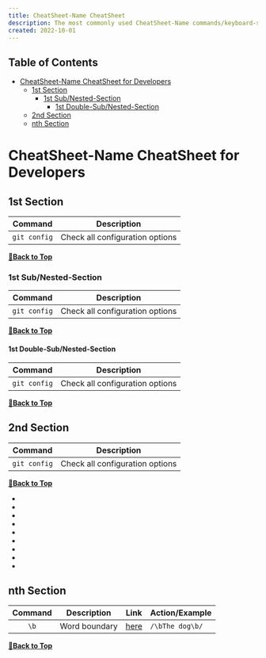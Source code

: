 ```yaml
---
title: CheatSheet-Name CheatSheet
description: The most commonly used CheatSheet-Name commands/keyboard-shortcuts/concepts/tags/properties/attributes are given here.
created: 2022-10-01
---
```


## Table of Contents

- [CheatSheet-Name CheatSheet for Developers](#cheatsheet-name-cheatsheet-for-developers)
  - [1st Section](#1st-section)
    - [1st Sub/Nested-Section](#1st-subnested-section)
      - [1st Double-Sub/Nested-Section](#1st-double-subnested-section)
  - [2nd Section](#2nd-section)
  - [nth Section](#nth-section)

# CheatSheet-Name CheatSheet for Developers

## 1st Section

| Command | Description |
| :-----: | ----------- |
| `git config` | Check all configuration options |

**[🔼Back to Top](#table-of-contents)**

### 1st Sub/Nested-Section

| Command | Description |
| :-----: | ----------- |
| `git config` | Check all configuration options |

**[🔼Back to Top](#table-of-contents)**

#### 1st Double-Sub/Nested-Section

| Command | Description |
| :-----: | ----------- |
| `git config` | Check all configuration options |

**[🔼Back to Top](#table-of-contents)**

## 2nd Section

| Command | Description |
| :-----: | ----------- |
| `git config` | Check all configuration options |

**[🔼Back to Top](#table-of-contents)**

-
-
-

-
-
-

-
-
-

## nth Section

| Command | Description | Link | Action/Example |
| :-----: | ----------- | ---- | ------ |
| `\b` | Word boundary | [here](../docs/CheatSheet-Template.md) | `/\bThe dog\b/`

**[🔼Back to Top](#table-of-contents)**
